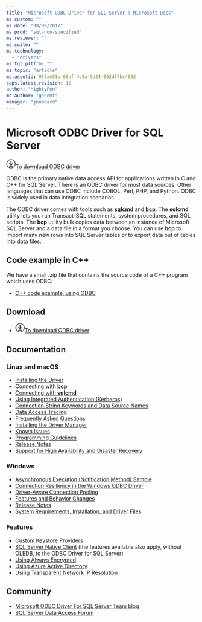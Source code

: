 ```yaml
---
title: "Microsoft ODBC Driver for SQL Server | Microsoft Docs"
ms.custom: ""
ms.date: "08/09/2017"
ms.prod: "sql-non-specified"
ms.reviewer: ""
ms.suite: ""
ms.technology:
  - "drivers"
ms.tgt_pltfrm: ""
ms.topic: "article"
ms.assetid: 9f2ae91b-06af-4c9a-9d24-062df7bc4662
caps.latest.revision: 12
author: "MightyPen"
ms.author: "genemi"
manager: "jhubbard"
---
```

# Microsoft ODBC Driver for SQL Server

![Download-DownArrow-Circled](../../ssdt/media/download.png)[To download ODBC driver](../sql-connection-libraries.md#anchor-20-drivers-relational-access)

ODBC is the primary native data access API for applications written in C and C++ for SQL Server. There is an ODBC driver for most data sources. Other languages that can use ODBC include COBOL, Perl, PHP, and Python. ODBC is widely used in data integration scenarios.

The ODBC driver comes with tools such as [**sqlcmd**](../../tools/sqlcmd-utility.md) and [**bcp**](../../tools/bcp-utility.md). The **sqlcmd** utility lets you run Transact-SQL statements, system procedures, and SQL scripts. The **bcp** utility bulk copies data between an instance of Microsoft SQL Server and a data file in a format you choose. You can use **bcp** to import many new rows into SQL Server tables or to export data out of tables into data files.  

## Code example in C++

We have a small .zip file that contains the source code of a C++ program which uses ODBC:

- [C++ code example, using ODBC](../../odbc/reference/sample-odbc-program.md)

## Download

- ![Download-DownArrow-Circled](../../ssdt/media/download.png)[To download ODBC driver](../sql-connection-libraries.md#anchor-20-drivers-relational-access)

## Documentation  

### Linux and macOS

- [Installing the Driver](../../connect/odbc/linux-mac/installing-the-microsoft-odbc-driver-for-sql-server.md)
- [Connecting with **bcp**](../../connect/odbc/linux-mac/connecting-with-bcp.md)
- [Connecting with **sqlcmd**](../../connect/odbc/linux-mac/connecting-with-sqlcmd.md)
- [Using Integrated Authentication (Kerberos)](../../connect/odbc/linux-mac/using-integrated-authentication.md)
- [Connection String Keywords and Data Source Names](../../connect/odbc/linux-mac/connection-string-keywords-and-data-source-names-dsns.md)
- [Data Access Tracing](../../connect/odbc/linux-mac/data-access-tracing-with-the-odbc-driver-on-linux.md)
- [Frequently Asked Questions](../../connect/odbc/linux-mac/frequently-asked-questions-faq-for-odbc-linux.md)
- [Installing the Driver Manager](../../connect/odbc/linux-mac/installing-the-driver-manager.md)
- [Known Issues](../../connect/odbc/linux-mac/known-issues-in-this-version-of-the-driver.md)
- [Programming Guidelines](../../connect/odbc/linux-mac/programming-guidelines.md)
- [Release Notes](../../connect/odbc/linux-mac/release-notes.md)
- [Support for High Availability and Disaster Recovery](../../connect/odbc/linux-mac/odbc-driver-on-linux-support-for-high-availability-disaster-recovery.md)

### Windows

- [Asynchronous Execution (Notification Method) Sample](../../connect/odbc/windows/asynchronous-execution-notification-method-sample.md)
- [Connection Resiliency in the Windows ODBC Driver](../../connect/odbc/windows/connection-resiliency-in-the-windows-odbc-driver.md)
- [Driver-Aware Connection Pooling](../../connect/odbc/windows/driver-aware-connection-pooling-in-the-odbc-driver-for-sql-server.md)
- [Features and Behavior Changes](../../connect/odbc/windows/features-of-the-microsoft-odbc-driver-for-sql-server-on-windows.md)
- [Release Notes](../../connect/odbc/windows/release-notes.md)
- [System Requirements, Installation, and Driver Files](../../connect/odbc/windows/system-requirements-installation-and-driver-files.md)

### Features

- [Custom Keystore Providers](../../connect/odbc/custom-keystore-providers.md)
- [SQL Server Native Client](../../relational-databases/native-client/features/sql-server-native-client-features.md) (the features available also apply, without OLEDB, to the ODBC Driver for SQL Server)
- [Using Always Encrypted](../../connect/odbc/using-always-encrypted-with-the-odbc-driver.md)
- [Using Azure Active Directory](../../connect/odbc/using-azure-active-directory.md)
- [Using Transparent Network IP Resolution](../../connect/odbc/using-transparent-network-ip-resolution.md)

## Community  
- [Microsoft ODBC Driver For SQL Server Team blog](http://blogs.msdn.com/sqlnativeclient/default.aspx)  
- [SQL Server Data Access Forum](http://social.technet.microsoft.com/Forums/en/sqldataaccess/threads)  

